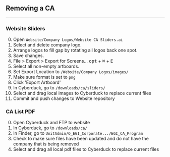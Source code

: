 ## Removing a CA
---

### Website Sliders

0. Open `Website/Company Logos/Website CA Sliders.ai`
0. Select and delete company logo.
0. Arrange logos to fill gap by rotating all logos back one spot.
0. Save changes.
0. File > Export > Export for Screens... <kbd>opt</kbd> + <kbd>&#8984;</kbd> + <kbd>E</kbd>
0. Select all non-empty artboards.
0. Set Export Location to `/Website/Company Logos/images/`
0. Make sure format is set to `png`
0. Click 'Export Artboard'
0. In Cyberduck, go to `/downloads/ca/sliders/`
0. Select and drag local images to Cyberduck to replace current files
0. Commit and push changes to Website repository

### CA List PDF

0. Open Cyberduck and FTP to website
0. In Cyberduck, go to `/downloads/ca/`
0. In Finder, go to `UnitAdmin/O_EGI_Corporate.../EGI_CA_Program`
0. Check to make sure files have been updated and do not have the company that is being removed
0. Select and drag all local pdf files to Cyberduck to replace current files

